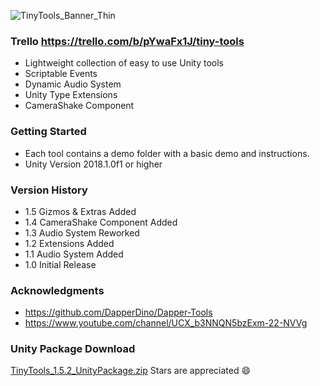![TinyTools_Banner_Thin](https://user-images.githubusercontent.com/49044096/137410737-378af617-22de-4df8-8daa-1a693997b752.png)

### Trello https://trello.com/b/pYwaFx1J/tiny-tools

* Lightweight collection of easy to use Unity tools
* Scriptable Events
* Dynamic Audio System
* Unity Type Extensions
* CameraShake Component

### Getting Started
* Each tool contains a demo folder with a basic demo and instructions.
* Unity Version 2018.1.0f1 or higher

### Version History
* 1.5 Gizmos & Extras Added
* 1.4 CameraShake Component Added
* 1.3 Audio System Reworked
* 1.2 Extensions Added
* 1.1 Audio System Added
* 1.0 Initial Release

### Acknowledgments

* https://github.com/DapperDino/Dapper-Tools
* https://www.youtube.com/channel/UCX_b3NNQN5bzExm-22-NVVg

### Unity Package Download
[TinyTools_1.5.2_UnityPackage.zip](https://github.com/lukebradaric/TinyTools/files/7535214/TinyTools_1.5.2_UnityPackage.zip)
Stars are appreciated :smile:

